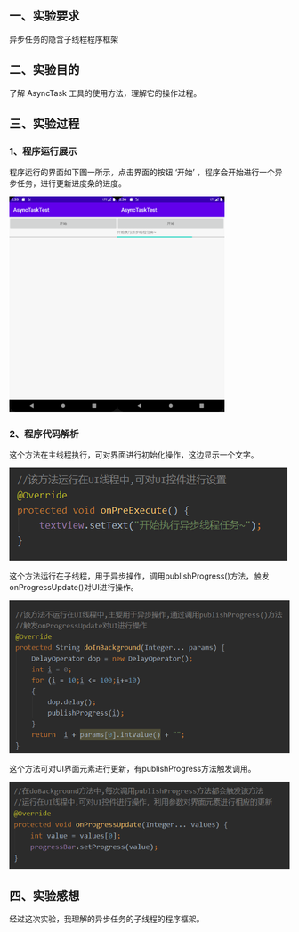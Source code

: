 ## 一、实验要求

异步任务的隐含子线程程序框架

## 二、实验目的

了解 AsyncTask 工具的使用方法，理解它的操作过程。

## 三、实验过程

### 1、程序运行展示

程序运行的界面如下图一所示，点击界面的按钮 ‘开始’ ，程序会开始进行一个异步任务，进行更新进度条的进度。

<img src="../image/image-20201121103551690.png" alt="image-20201121103551690" style="zoom:67%;" /><img src="../image/image-20201121103632640.png" alt="image-20201121103632640" style="zoom:67%;" />

### 2、程序代码解析

这个方法在主线程执行，可对界面进行初始化操作，这边显示一个文字。

![image-20201121110242787](../image/image-20201121110242787.png)

这个方法运行在子线程，用于异步操作，调用publishProgress()方法，触发onProgressUpdate()对UI进行操作。

![image-20201121110303635](../image/image-20201121110303635.png)

这个方法可对UI界面元素进行更新，有publishProgress方法触发调用。

![image-20201121110320689](../image/image-20201121110320689.png)

## 四、实验感想

经过这次实验，我理解的异步任务的子线程的程序框架。